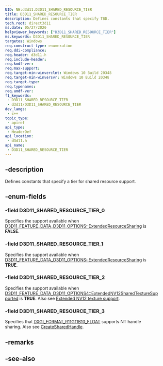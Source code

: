 ```yaml
---
UID: NE:d3d11.D3D11_SHARED_RESOURCE_TIER
title: D3D11_SHARED_RESOURCE_TIER
description: Defines constants that specify TBD.
tech.root: direct3d11
ms.date: 05/27/2020
helpviewer_keywords: ["D3D11_SHARED_RESOURCE_TIER"]
ms.keywords: D3D11_SHARED_RESOURCE_TIER
targetos: Windows
req.construct-type: enumeration
req.ddi-compliance: 
req.header: d3d11.h
req.include-header: 
req.kmdf-ver: 
req.max-support: 
req.target-min-winverclnt: Windows 10 Build 20348
req.target-min-winversvr: Windows 10 Build 20348
req.target-type: 
req.typenames: 
req.umdf-ver: 
f1_keywords:
 - D3D11_SHARED_RESOURCE_TIER
 - d3d11/D3D11_SHARED_RESOURCE_TIER
dev_langs:
 - c++
topic_type:
 - apiref
api_type:
 - HeaderDef
api_location:
 - d3d11.h
api_name:
 - D3D11_SHARED_RESOURCE_TIER
---
```


## -description

Defines constants that specify a tier for shared resource support.

## -enum-fields

### -field D3D11_SHARED_RESOURCE_TIER_0

Specifies the support available when [D3D11_FEATURE_DATA_D3D11_OPTIONS::ExtendedResourceSharing](./ns-d3d11-d3d11_feature_data_d3d11_options.md) is **FALSE**.

### -field D3D11_SHARED_RESOURCE_TIER_1

Specifies the support available when [D3D11_FEATURE_DATA_D3D11_OPTIONS::ExtendedResourceSharing](./ns-d3d11-d3d11_feature_data_d3d11_options.md) is **TRUE**.

### -field D3D11_SHARED_RESOURCE_TIER_2

Specifies the support available when [D3D11_FEATURE_DATA_D3D11_OPTIONS4::ExtendedNV12SharedTextureSupported](../d3d11_4/ns-d3d11_4-d3d11_feature_data_d3d11_options4.md) is **TRUE**. Also see [Extended NV12 texture support](/windows/win32/direct3d11/direct3d-11-4-features#extended-nv12-texture-support).

### -field D3D11_SHARED_RESOURCE_TIER_3

Specifies that [DXGI_FORMAT_R11G11B10_FLOAT](../dxgiformat/ne-dxgiformat-dxgi_format.md) supports NT handle sharing. Also see [CreateSharedHandle](../dxgi1_2/nf-dxgi1_2-idxgiresource1-createsharedhandle.md).

## -remarks

## -see-also
